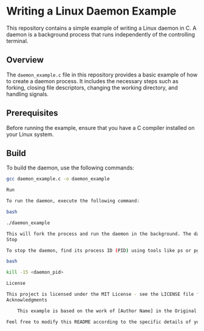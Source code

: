 # Writing a Linux Daemon Example

This repository contains a simple example of writing a Linux daemon in C. A daemon is a background process that runs independently of the controlling terminal.

## Overview

The `daemon_example.c` file in this repository provides a basic example of how to create a daemon process. It includes the necessary steps such as forking, closing file descriptors, changing the working directory, and handling signals.

## Prerequisites

Before running the example, ensure that you have a C compiler installed on your Linux system.

## Build

To build the daemon, use the following commands:

```bash
gcc daemon_example.c -o daemon_example

Run

To run the daemon, execute the following command:

bash

./daemon_example

This will fork the process and run the daemon in the background. The daemon process will log messages to the system log.
Stop

To stop the daemon, find its process ID (PID) using tools like ps or pgrep and send the SIGTERM signal:

bash

kill -15 <daemon_pid>

License

This project is licensed under the MIT License - see the LICENSE file for details.
Acknowledgments

    This example is based on the work of [Author Name] in the Original Repository.

Feel free to modify this README according to the specific details of your project, and don't forget to update the license file and acknowledgments as needed.
